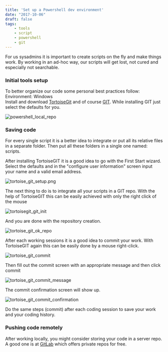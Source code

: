 ```yaml
---
title: 'Set up a Powershell dev environment'
date: "2017-10-06"
draft: false
tags: 
    - tools
    - script
    - powershell
    - git
---
```


For us sysadmins it is important to create scripts on the fly and make things work. By working in an ad-hoc way, our scripts will get lost, not cured and especially not searchable.  

### Initial tools setup

To better organize our code some personal best practices follow:  
Environment: Windows  
Install and download [TortoiseGit](https://tortoisegit.org/download/) and of course [GIT](https://git-scm.com/download/win). While installing GIT just select the defaults for you.  

![powershell_local_repo](/powershell_local_repo.png)
  

### Saving code

For every single script it is a better idea to integrate or put all its relative files in a separate folder. Then put all these folders in a single one named: scripts.  
  
After installing TortoiseGIT it is a good idea to go with the First Start wizard.  
Select the defaults and in the "configure user information" screen input your name and a valid email address.  

![tortoise_git_setup.png](/tortoise_git_setup.png)

The next thing to do is to integrate all your scripts in a GIT repo. With the help of TortoiseGIT this can be easily achieved with only the right click of the mouse  

![tortoisegit_git_init](/tortoisegit_git_init.png)

And you are done with the repository creation.

![tortoise_git_ok_repo](/tortoise_git_ok_repo.png)
  
After each working sessions it is a good idea to commit your work. With TortoiseGIT again this can be easily done by a mouse right-click.  

![tortoise_git_commit](/tortoise_git_commit.png)

Then fill out the commit screen with an appropriate message and then click commit  

![tortoise_git_commit_message](/tortoise_git_commit_message.png)
  
The commit confirmation screen will show up.  
  
![tortoise_git_commit_confirmation](/tortoise_git_commit_confirmation.png)

Do the same steps (commit) after each coding session to save your work and your coding history.  

### Pushing code remotely

After working locally, you might consider storing your code in a server repo. A good one is at [GitLab](https://gitlab.com/users/sign_in) which offers private repos for free.
